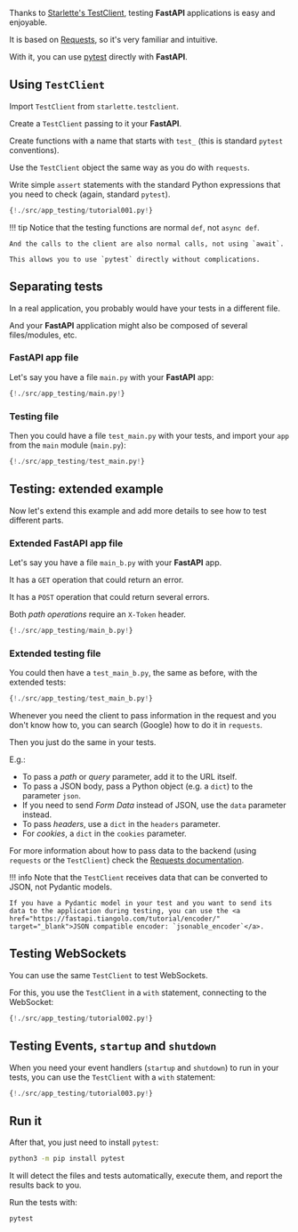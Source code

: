Thanks to <a href="https://www.starlette.io/testclient/" target="_blank">Starlette's TestClient</a>, testing **FastAPI** applications is easy and enjoyable.

It is based on <a href="http://docs.python-requests.org" target="_blank">Requests</a>, so it's very familiar and intuitive.

With it, you can use <a href="https://docs.pytest.org/" target="_blank">pytest</a> directly with **FastAPI**.

## Using `TestClient`

Import `TestClient` from `starlette.testclient`.

Create a `TestClient` passing to it your **FastAPI**.

Create functions with a name that starts with `test_` (this is standard `pytest` conventions).

Use the `TestClient` object the same way as you do with `requests`.

Write simple `assert` statements with the standard Python expressions that you need to check (again, standard `pytest`).

```Python hl_lines="2 12 15 16 17 18"
{!./src/app_testing/tutorial001.py!}
```

!!! tip
    Notice that the testing functions are normal `def`, not `async def`. 

    And the calls to the client are also normal calls, not using `await`.

    This allows you to use `pytest` directly without complications.

## Separating tests

In a real application, you probably would have your tests in a different file.

And your **FastAPI** application might also be composed of several files/modules, etc.

### **FastAPI** app file

Let's say you have a file `main.py` with your **FastAPI** app:

```Python
{!./src/app_testing/main.py!}
```

### Testing file

Then you could have a file `test_main.py` with your tests, and import your `app` from the `main` module (`main.py`):

```Python
{!./src/app_testing/test_main.py!}
```

## Testing: extended example

Now let's extend this example and add more details to see how to test different parts.

### Extended **FastAPI** app file

Let's say you have a file `main_b.py` with your **FastAPI** app.

It has a `GET` operation that could return an error.

It has a `POST` operation that could return several errors.

Both *path operations* require an `X-Token` header.

```Python
{!./src/app_testing/main_b.py!}
```

### Extended testing file

You could then have a `test_main_b.py`, the same as before, with the extended tests:

```Python
{!./src/app_testing/test_main_b.py!}
```

Whenever you need the client to pass information in the request and you don't know how to, you can search (Google) how to do it in `requests`.

Then you just do the same in your tests.

E.g.:

* To pass a *path* or *query* parameter, add it to the URL itself.
* To pass a JSON body, pass a Python object (e.g. a `dict`) to the parameter `json`.
* If you need to send *Form Data* instead of JSON, use the `data` parameter instead.
* To pass *headers*, use a `dict` in the `headers` parameter.
* For *cookies*, a `dict` in the `cookies` parameter.

For more information about how to pass data to the backend (using `requests` or the `TestClient`) check the <a href="http://docs.python-requests.org" target="_blank">Requests documentation</a>.

!!! info
    Note that the `TestClient` receives data that can be converted to JSON, not Pydantic models.

    If you have a Pydantic model in your test and you want to send its data to the application during testing, you can use the <a href="https://fastapi.tiangolo.com/tutorial/encoder/" target="_blank">JSON compatible encoder: `jsonable_encoder`</a>.

## Testing WebSockets

You can use the same `TestClient` to test WebSockets.

For this, you use the `TestClient` in a `with` statement, connecting to the WebSocket:

```Python hl_lines="27 28 29 30 31"
{!./src/app_testing/tutorial002.py!}
```

## Testing Events, `startup` and `shutdown`

When you need your event handlers (`startup` and `shutdown`) to run in your tests, you can use the `TestClient` with a `with` statement:

```Python hl_lines="9 10 11 12 20 21 22 23 24"
{!./src/app_testing/tutorial003.py!}
```

## Run it

After that, you just need to install `pytest`:

```bash
python3 -m pip install pytest
```

It will detect the files and tests automatically, execute them, and report the results back to you.

Run the tests with:

```bash
pytest
```
